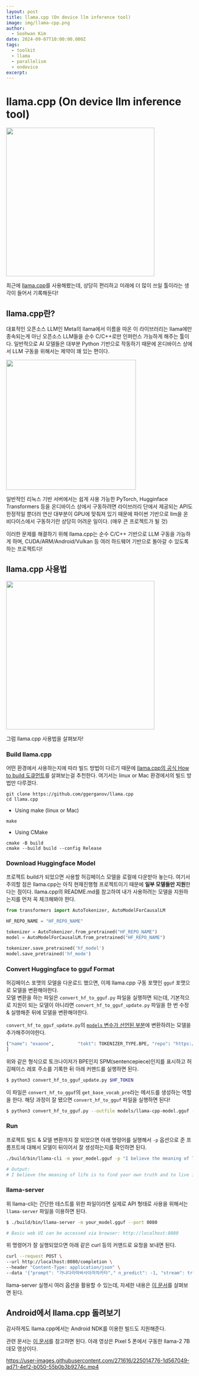 ```yaml
---
layout: post
title: llama.cpp (On device llm inference tool)
image: img/llama-cpp.png
author:
  - Soohwan Kim
date: 2024-09-07T10:00:00.000Z
tags:
  - toolkit
  - llama
  - parallelism
  - ondevice
excerpt:
---
```


# llama.cpp (On device llm inference tool)

<img src="https://encrypted-tbn0.gstatic.com/images?q=tbn:ANd9GcSiULtz3uHsF-6HAuU2sAyxlSxP7jRAuNndVA&s" width=400>

최근에 [llama.cpp](https://github.com/ggerganov/llama.cpp)를 사용해봤는데, 상당히 편리하고 미래에 더 많이 쓰일 툴이라는 생각이 들어서 기록해둔다!  

## llama.cpp란?  

대표적인 오픈소스 LLM인 Meta의 llama에서 이름을 따온 이 라이브러리는 llama에만 종속되는게 아닌 오픈소스 LLM들을 순수 C/C++로만 인퍼런스 가능하게 해주는 툴이다. 일반적으로 AI 모델들은 대부분 Python 기반으로 작동하기 때문에 온디바이스 상에서 LLM 구동을 위해서는 제약이 꽤 있는 편이다.  

<img src="https://github.com/user-attachments/assets/a787c756-2843-4a91-9bdd-cd34a285ddde" width=350>

일반적인 리눅스 기반 서버에서는 쉽게 사용 가능한 PyTorch, Hugginface Transformers 등을 온디바이스 상에서 구동하려면 라이브러리 단에서 제공되는 API도 한정적일 뿐더러 연산 대부분이 GPU에 맞춰져 있기 때문에 파이썬 기반으로 llm을 온비다이스에서 구동하기란 상당히 어려운 일이다. (매우 큰 프로젝트가 될 것)

이러한 문제를 해결하기 위해 llama.cpp는 순수 C/C++ 기반으로 LLM 구동을 가능하게 하며, CUDA/ARM/Android/Vulkan 등 여러 하드웨어 기반으로 돌아갈 수 있도록 하는 프로젝트다!  

## llama.cpp 사용법

<img src="https://github.com/user-attachments/assets/5ee981ad-e4b5-40b8-9546-3669e08b4d8e" width=400>
  
그럼 llama.cpp 사용법을 살펴보자!
  
### Build llama.cpp 
  
어떤 환경에서 사용하는지에 따라 빌드 방법이 다르기 때문에 [llama.cpp의 공식 How to build 도큐먼트](https://github.com/ggerganov/llama.cpp/blob/master/docs/build.md)를 살펴보는걸 추천한다. 여기서는 linux or Mac 환경에서의 빌드 방법만 다루겠다.

```
git clone https://github.com/ggerganov/llama.cpp
cd llama.cpp
```

- Using make (linux or Mac)

```
make
```

- Using CMake

```
cmake -B build
cmake --build build --config Release
```

### Download Huggingface Model

프로젝트 build가 되었으면 사용할 허깅페이스 모델을 로컬에 다운받아 놓는다. 여기서 주의할 점은 llama.cpp는 아직 현재진행형 프로젝트이기 때문에 **일부 모델들만 지원**한다는 점이다. llama.cpp의 README.md를 참고하여 내가 사용하려는 모델을 지원하는지를 먼저 꼭 체크해봐야 한다.

```python
from transformers import AutoTokenizer, AutoModelForCausalLM

HF_REPO_NAME = "HF_REPO_NAME"

tokenizer = AutoTokenizer.from_pretrained("HF_REPO_NAME")
model = AutoModelForCausalLM.from_pretrained("HF_REPO_NAME")

tokenizer.save_pretrained('hf_model')
model.save_pretrained('hf_mode')
```

### Convert Huggingface to gguf Format
  
허깅페이스 포맷의 모델을 다운로드 했으면, 이제 llama.cpp 구동 포맷인 `gguf` 포맷으로 모델을 변환해야한다.  
모델 변환을 하는 파일은 `convert_hf_to_gguf.py` 파일을 실행하면 되는데, 기본적으로 지원이 되는 모델이 아니라면 `convert_hf_to_gguf_update.py` 파일을 한 번 수정 & 실행해준 뒤에 모델을 변환해야한다.  

`convert_hf_to_gguf_update.py`의 [`models` 변수가 선언된 부분](https://github.com/ggerganov/llama.cpp/blob/947538acb8617756a092042ff7e58db18dde05ec/convert_hf_to_gguf_update.py#L66C1-L66C7)에 변환하려는 모델을 추가해주어야한다.   

```python
{"name": "exaone",         "tokt": TOKENIZER_TYPE.BPE, "repo": "https://huggingface.co/LGAI-EXAONE/EXAONE-3.0-7.8B-Instruct", },
]
```

위와 같은 형식으로 토크나이저가 BPE인지 SPM(sentencepiece)인지를 표시하고 허깅페이스 레포 주소를 기록한 뒤 아래 커맨드를 실행하면 된다.

```bash
$ python3 convert_hf_to_gguf_update.py $HF_TOKEN
```

이 파일은 `convert_hf_to_gguf`의 `get_base_vocab_pre`라는 메서드를 생성하는 역할을 한다. 해당 과정이 잘 됐으면 `convert_hf_to_gguf` 파일을 실행하면 된다!

```bash
$ python3 convert_hf_to_gguf.py --outfile models/llama-cpp-model.gguf --outtype bf16 --model hf_model
```

### Run

프로젝트 빌드 & 모델 변환까지 잘 되었으면 아래 명령어를 실행해서 `-p` 옵션으로 준 프롬프트에 대해서 모델이 뒤이어서 잘 생성하는지를 확인하면 된다.

```bash
./build/bin/llama-cli -m your_model.gguf -p "I believe the meaning of life is" -n 128

# Output:
# I believe the meaning of life is to find your own truth and to live in accordance with it. For me, this means being true to myself and following my passions, even if they don't align with societal expectations. I think that's what I love about yoga – it's not just a physical practice, but a spiritual one too. It's about connecting with yourself, listening to your inner voice, and honoring your own unique journey.
```

### llama-server

위 llama-cli는 간단한 테스트를 위한 파일이라면 실제로 API 형태로 사용을 위해서는 `llama-server` 파일을 이용하면 된다. 

```bash
$ ./build/bin/llama-server -m your_model.gguf --port 8080

# Basic web UI can be accessed via browser: http://localhost:8080
```

위 명령어가 잘 실행되었으면 아래 같은 curl 등의 커맨드로 요청을 보내면 된다.

```bash
curl --request POST \
--url http://localhost:8080/completion \
--header "Content-Type: application/json" \
--data '{"prompt": "가나다라마바사아자차카타"," n_predict": -1, "stream": true}'
```

llama-server 실행시 여러 옵션을 활용할 수 있는데, 자세한 내용은 [이 문서](https://github.com/ggerganov/llama.cpp/blob/master/examples/server/README.md)를 살펴보면 된다.

## Android에서 llama.cpp 돌려보기

감사하게도 llama.cpp에서는 Android NDK를 이용한 빌드도 지원해준다.  

관련 문서는 [이 문서](https://github.com/ggerganov/llama.cpp/blob/master/docs/android.md)를 참고하면 된다. 아래 영상은 Pixel 5 폰에서 구동한 llama-2 7B 데모 영상이다.

https://user-images.githubusercontent.com/271616/225014776-1d567049-ad71-4ef2-b050-55b0b3b9274c.mp4
